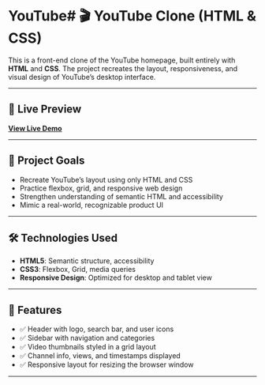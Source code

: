 # YouTube# 🎬 YouTube Clone (HTML & CSS)

This is a front-end clone of the YouTube homepage, built entirely with **HTML** and **CSS**. The project recreates the layout, responsiveness, and visual design of YouTube’s desktop interface.

---

## 📸 Live Preview

**[View Live Demo](https://github.com/Narojj/YouTube)**

---

## 📌 Project Goals

- Recreate YouTube’s layout using only HTML and CSS
- Practice flexbox, grid, and responsive web design
- Strengthen understanding of semantic HTML and accessibility
- Mimic a real-world, recognizable product UI

---

## 🛠️ Technologies Used

- **HTML5**: Semantic structure, accessibility
- **CSS3**: Flexbox, Grid, media queries
- **Responsive Design**: Optimized for desktop and tablet view

---

## 🧩 Features

- ✅ Header with logo, search bar, and user icons
- ✅ Sidebar with navigation and categories
- ✅ Video thumbnails styled in a grid layout
- ✅ Channel info, views, and timestamps displayed
- ✅ Responsive layout for resizing the browser window

---
